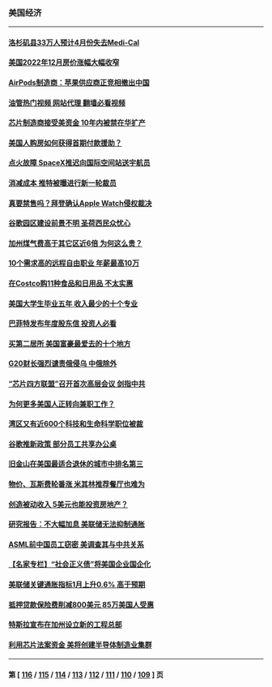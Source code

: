 ### 美国经济
---
#### [洛杉矶县33万人预计4月份失去Medi-Cal](../../pages/ncid1078158/n13940341.md?03011245) 
#### [美国2022年12月房价涨幅大幅收窄](../../pages/ncid1078158/n13940231.md?03011245) 
#### [AirPods制造商：苹果供应商正竞相撤出中国](../../pages/ncid1078158/n13940125.md?03011245) 
#### [油管热门视频 网站代理 翻墙必看视频](http://138.2.39.72:81/youtube.html?epic-marker?03011245)
#### [芯片制造商接受美资金 10年内被禁在华扩产](../../pages/ncid1078158/n13940080.md?03011245) 
#### [美国人购房如何获得首期付款援助？](../../pages/ncid1078158/n13939707.md?03011245) 
#### [点火故障 SpaceX推迟向国际空间站送宇航员](../../pages/ncid1078158/n13939487.md?03011245) 
#### [消减成本 推特被曝进行新一轮裁员](../../pages/ncid1078158/n13939475.md?03011245) 
#### [真要禁售吗？拜登确认Apple Watch侵权裁决](../../pages/ncid1078158/n13939225.md?03011245) 
#### [谷歌园区建设前景不明 圣荷西民众忧心](../../pages/ncid1078158/n13939148.md?03011245) 
#### [加州煤气费高于其它区近6倍 为何这么贵？](../../pages/ncid1078158/n13939111.md?03011245) 
#### [10个需求高的远程自由职业 年薪最高10万](../../pages/ncid1078158/n13933143.md?03011245) 
#### [在Costco购11种食品和日用品 不太实惠](../../pages/ncid1078158/n13926811.md?03011245) 
#### [美国大学生毕业五年 收入最少的十个专业](../../pages/ncid1078158/n13938257.md?03011245) 
#### [巴菲特发布年度股东信 投资人必看](../../pages/ncid1078158/n13938230.md?03011245) 
#### [买第二居所 美国富豪最爱去的十个地方](../../pages/ncid1078158/n13938247.md?03011245) 
#### [G20财长强烈谴责俄侵乌 中俄除外](../../pages/ncid1078158/n13938118.md?03011245) 
#### [“芯片四方联盟”召开首次高层会议 剑指中共](../../pages/ncid1078158/n13938194.md?03011245) 
#### [为何更多美国人正转向兼职工作？](../../pages/ncid1078158/n13938147.md?03011245) 
#### [湾区又有近600个科技和生命科学职位被裁](../../pages/ncid1078158/n13937954.md?03011245) 
#### [谷歌推新政策   部分员工共享办公桌](../../pages/ncid1078158/n13937946.md?03011245) 
#### [旧金山在美国最适合退休的城市中排名第三](../../pages/ncid1078158/n13937878.md?03011245) 
#### [物价、瓦斯费轮番涨 米其林推荐餐厅也难为](../../pages/ncid1078158/n13937880.md?03011245) 
#### [创造被动收入 5美元也能投资房地产？](../../pages/ncid1078158/n13937819.md?03011245) 
#### [研究报告：不大幅加息 美联储无法抑制通胀](../../pages/ncid1078158/n13937657.md?03011245) 
#### [ASML前中国员工窃密 美调查其与中共关系](../../pages/ncid1078158/n13937721.md?03011245) 
#### [【名家专栏】“社会正义债”将美国企业国企化](../../pages/ncid1078158/n13937313.md?03011245) 
#### [美联储关键通胀指标1月上升0.6% 高于预期](../../pages/ncid1078158/n13937502.md?03011245) 
#### [抵押贷款保险费削减800美元 85万美国人受惠](../../pages/ncid1078158/n13936952.md?03011245) 
#### [特斯拉宣布在加州设立新的工程总部](../../pages/ncid1078158/n13937054.md?03011245) 
#### [利用芯片法案资金 美将创建半导体制造业集群](../../pages/ncid1078158/n13936639.md?03011245) 

---
#### 第 [ [116](./116.md?03011245) / [115](./115.md?03011245) / [114](./114.md?03011245) / [113](./113.md?03011245) / [112](./112.md?03011245) / [111](./111.md?03011245) / [110](./110.md?03011245) / [109](./109.md?03011245) ] 页
